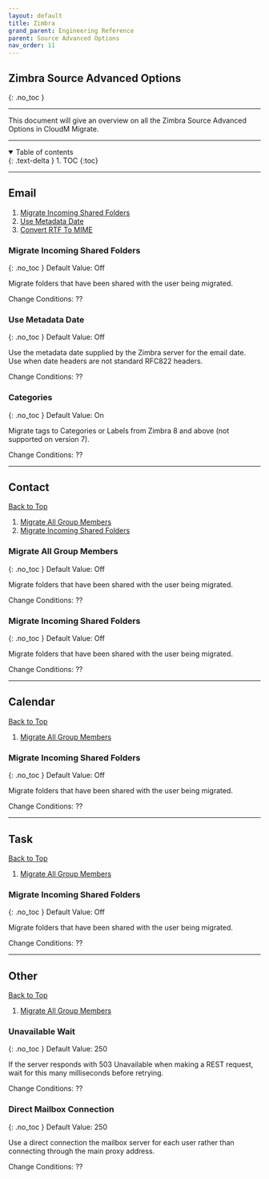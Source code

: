 ```yaml
---
layout: default
title: Zimbra
grand_parent: Engineering Reference
parent: Source Advanced Options
nav_order: 11
---
```


## Zimbra Source Advanced Options
{: .no_toc }

---
This document will give an overview on all the Zimbra Source Advanced Options in CloudM Migrate. 

---
<a name="top"></a>
<details open markdown="block">
  <summary>
    Table of contents
  </summary>
  {: .text-delta }
1. TOC
{:toc}
</details>

---
## Email

1. [Migrate Incoming Shared Folders](#migincomshare)
2. [Use Metadata Date](#usemetadate)
3. [Convert RTF To MIME](#zcategories)

### Migrate Incoming Shared Folders <a name="migincomshare"></a>
{: .no_toc }
Default Value: Off

Migrate folders that have been shared with the user being migrated.

Change Conditions: ??

### Use Metadata Date <a name="usemetadate"></a>
{: .no_toc }
Default Value: Off

Use the metadata date supplied by the Zimbra server for the email date. Use when date headers are not standard RFC822 headers.

Change Conditions: ??

### Categories <a name="zcategories"></a>
{: .no_toc }
Default Value: On

Migrate tags to Categories or Labels from Zimbra 8 and above (not supported on version 7).

Change Conditions: ??

---
## Contact
[Back to Top](#top)

1. [Migrate All Group Members](#migallgroup)
2. [Migrate Incoming Shared Folders](#migincomsharef)

### Migrate All Group Members <a name="migallgroup"></a>
{: .no_toc }
Default Value: Off

Migrate folders that have been shared with the user being migrated.

Change Conditions: ??

### Migrate Incoming Shared Folders <a name="migincomsharef"></a>
{: .no_toc }
Default Value: Off

Migrate folders that have been shared with the user being migrated.

Change Conditions: ??

---
## Calendar
[Back to Top](#top)

1. [Migrate All Group Members](#cmigallgroup)

### Migrate Incoming Shared Folders <a name="cmigallgroup"></a>
{: .no_toc }
Default Value: Off

Migrate folders that have been shared with the user being migrated.

Change Conditions: ??

---
## Task
[Back to Top](#top)

1. [Migrate All Group Members](#cmigallgroup)

### Migrate Incoming Shared Folders <a name="cmigallgroup"></a>
{: .no_toc }
Default Value: Off

Migrate folders that have been shared with the user being migrated.

Change Conditions: ??

---
## Other
[Back to Top](#top)

1. [Migrate All Group Members](#cmigallgroup)

### Unavailable Wait <a name="cmigallgroup"></a>
{: .no_toc }
Default Value: 250

If the server responds with 503 Unavailable when making a REST request, wait for this many milliseconds before retrying.

Change Conditions: ??

###  Direct Mailbox Connection <a name="cmigallgroup"></a>
{: .no_toc }
Default Value: 250

Use a direct connection the mailbox server for each user rather than connecting through the main proxy address.

Change Conditions: ??

